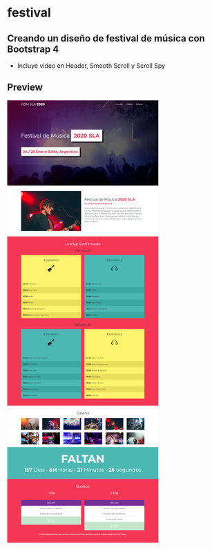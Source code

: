 # festival

## Creando un diseño de festival de música con Bootstrap 4
- Incluye video en Header, Smooth Scroll y Scroll Spy
## Preview 

![Screenshot Website Festival de Música](https://github.com/jorgebarcos/festival/blob/master/img/screencapture-festivaldemusica.png?raw=true) 
